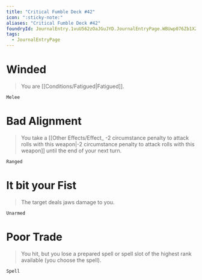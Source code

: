 ```yaml
---
title: "Critical Fumble Deck #42"
icon: ":sticky-note:"
aliases: "Critical Fumble Deck #42"
foundryId: JournalEntry.1vuU562zOaJGuJYD.JournalEntryPage.WBUwp076Zb1XZceP
tags:
  - JournalEntryPage
---
```

# Winded

> You are [[Conditions/Fatigued|Fatigued]].

`Melee`

# Bad Alignment

> You take a [[Other Effects/Effect_ -2 circumstance penalty to attack rolls with this weapon|-2 circumstance penalty to attack rolls with this weapon]] until the end of your next turn.

`Ranged`

# It bit your Fist

> The target deals jaws damage to you.

`Unarmed`

# Poor Trade

> You hit, but you lose a prepared spell or spell slot of the highest rank available (you choose the spell).

`Spell`